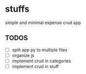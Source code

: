 # stuffs

simple and minimal expense crud app

## TODOS

- [ ] split app py to multiple files
- [ ] organize js
- [ ] implement crud in categories
- [ ] implement crud in stuff
